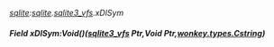 _[sqlite](../../modules/sqlite/sqlite-module.md):[sqlite](../../modules/sqlite/sqlite-module.md).[sqlite3\_vfs](../../modules/sqlite/sqlite-sqlite3_vfs.md).xDlSym_
##### Field xDlSym:Void()([sqlite3_vfs](../../modules/sqlite/sqlite-sqlite3_vfs.md) Ptr,Void Ptr,[wonkey.types.Cstring](../../modules/wonkey/wonkey-types-cstring.md))
